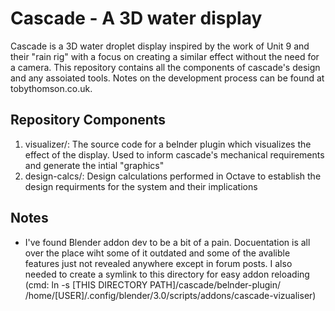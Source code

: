 # Cascade - A 3D water display
Cascade is a 3D water droplet display inspired by the work of Unit 9 and their "rain rig" with a focus on creating a similar effect without the need for a camera. This repository contains all the components of cascade's design and any assoiated tools. Notes on the development process can be found at tobythomson.co.uk.

## Repository Components
1. visualizer/: The source code for a belnder plugin which visualizes the effect of the display. Used to inform cascade's mechanical requirements and generate the intial "graphics"
2. design-calcs/: Design calculations performed in Octave to establish the design requirments for the system and their implications

## Notes
* I've found Blender addon dev to be a bit of a pain. Docuentation is all over the place wiht some of it outdated and some of the avalible features just not revealed anywhere except in forum posts. I also needed to create a symlink to this directory for easy addon reloading (cmd: ln -s [THIS DIRECTORY PATH]/cascade/belnder-plugin/ /home/[USER]/.config/blender/3.0/scripts/addons/cascade-vizualiser)
